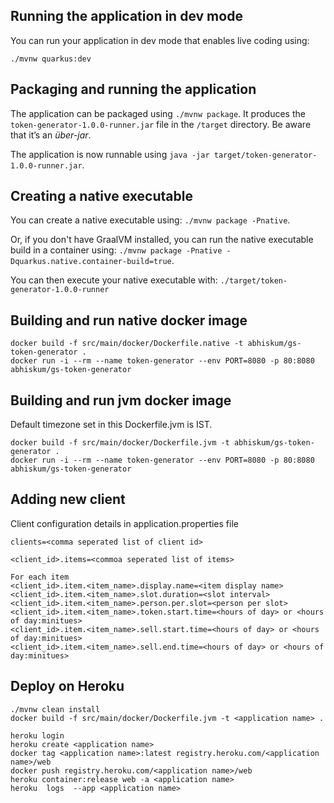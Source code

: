 ## Running the application in dev mode

You can run your application in dev mode that enables live coding using:
```
./mvnw quarkus:dev
```

## Packaging and running the application

The application can be packaged using `./mvnw package`.
It produces the `token-generator-1.0.0-runner.jar` file in the `/target` directory.
Be aware that it’s an _über-jar_.

The application is now runnable using `java -jar target/token-generator-1.0.0-runner.jar`.

## Creating a native executable

You can create a native executable using: `./mvnw package -Pnative`.

Or, if you don't have GraalVM installed, you can run the native executable build in a container using: `./mvnw package -Pnative -Dquarkus.native.container-build=true`.

You can then execute your native executable with: `./target/token-generator-1.0.0-runner`

## Building and run native docker image
```
docker build -f src/main/docker/Dockerfile.native -t abhiskum/gs-token-generator .
docker run -i --rm --name token-generator --env PORT=8080 -p 80:8080 abhiskum/gs-token-generator
```

## Building and run jvm docker image
Default timezone set in this Dockerfile.jvm is IST.
```
docker build -f src/main/docker/Dockerfile.jvm -t abhiskum/gs-token-generator .
docker run -i --rm --name token-generator --env PORT=8080 -p 80:8080 abhiskum/gs-token-generator
```
## Adding new client
Client configuration details in application.properties file

```
clients=<comma seperated list of client id>

<client_id>.items=<commoa seperated list of items>

For each item
<client_id>.item.<item_name>.display.name=<item display name>
<client_id>.item.<item_name>.slot.duration=<slot interval>
<client_id>.item.<item_name>.person.per.slot=<person per slot>
<client_id>.item.<item_name>.token.start.time=<hours of day> or <hours of day:minitues>
<client_id>.item.<item_name>.sell.start.time=<hours of day> or <hours of day:minitues>
<client_id>.item.<item_name>.sell.end.time=<hours of day> or <hours of day:minitues>
```

## Deploy on Heroku
```
./mvnw clean install
docker build -f src/main/docker/Dockerfile.jvm -t <application name> .

heroku login
heroku create <application name>
docker tag <application name>:latest registry.heroku.com/<application name>/web
docker push registry.heroku.com/<application name>/web
heroku container:release web -a <application name>
heroku  logs  --app <application name>
```